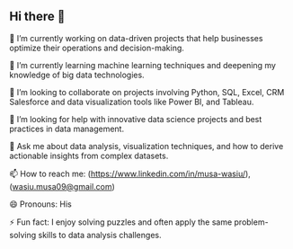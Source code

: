 ## Hi there 👋

<!--
**Oladipupo09/Oladipupo09** is a ✨ _special_ ✨ repository because its `README.md` (this file) appears on your GitHub profile.
-->

🔭 I’m currently working on data-driven projects that help businesses optimize their operations and decision-making.

🌱 I’m currently learning machine learning techniques and deepening my knowledge of big data technologies.

👯 I’m looking to collaborate on projects involving Python, SQL, Excel, CRM Salesforce and data visualization tools like Power BI, and Tableau.

🤔 I’m looking for help with innovative data science projects and best practices in data management.

💬 Ask me about data analysis, visualization techniques, and how to derive actionable insights from complex datasets.

📫 How to reach me: (https://www.linkedin.com/in/musa-wasiu/), (wasiu.musa09@gmail.com)

😄 Pronouns: His

⚡ Fun fact: I enjoy solving puzzles and often apply the same problem-solving skills to data analysis challenges.
